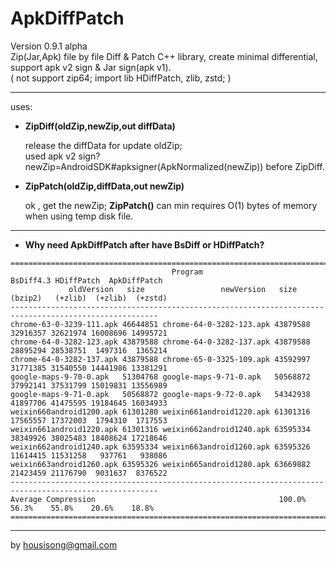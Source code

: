**ApkDiffPatch**
================
Version 0.9.1 alpha   
Zip(Jar,Apk) file by file Diff & Patch C++ library, create minimal differential, support apk v2 sign & Jar sign(apk v1).    
( not support zip64; import lib HDiffPatch, zlib, zstd; )   

---
uses:

*  **ZipDiff(oldZip,newZip,out diffData)**
   
   release the diffData for update oldZip;    
   used apk v2 sign? newZip=AndroidSDK#apksigner(ApkNormalized(newZip)) before ZipDiff.   
   
*  **ZipPatch(oldZip,diffData,out newZip)**
  
   ok , get the newZip; 
   **ZipPatch()** can min requires O(1) bytes of memory when using temp disk file.
   
---
*  **Why need ApkDiffPatch after have BsDiff or HDiffPatch?**  
```
=======================================================================================================
                                    Program                        BsDiff4.3 HDiffPatch  ApkDiffPatch
             oldVersion   size                 newVersion   size    (bzip2)   (+zlib)  (+zlib)  (+zstd)
-------------------------------------------------------------------------------------------------------
chrome-63-0-3239-111.apk 46644851 chrome-64-0-3282-123.apk 43879588 32916357 32621974 16008696 14995721
chrome-64-0-3282-123.apk 43879588 chrome-64-0-3282-137.apk 43879588 28895294 28538751  1497316  1365214
chrome-64-0-3282-137.apk 43879588 chrome-65-0-3325-109.apk 43592997 31771385 31540550 14441986 13381291
google-maps-9-70-0.apk   51304768 google-maps-9-71-0.apk   50568872 37992141 37531799 15019831 13556989
google-maps-9-71-0.apk   50568872 google-maps-9-72-0.apk   54342938 41897706 41475595 19184645 16034933
weixin660android1200.apk 61301280 weixin661android1220.apk 61301316 17565557 17372003  1794310  1717553
weixin661android1220.apk 61301316 weixin662android1240.apk 63595334 38349926 38025483 18408624 17218646
weixin662android1240.apk 63595334 weixin663android1260.apk 63595326 11614415 11531258   937761   938086
weixin663android1260.apk 63595326 weixin665android1280.apk 63669882 21423459 21176790  9031637  8376522
-------------------------------------------------------------------------------------------------------
Average Compression                                         100.0%    56.3%    55.8%    20.6%    18.8%
=======================================================================================================
```
   
---
by housisong@gmail.com  

